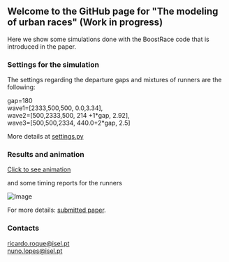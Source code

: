 ## Welcome to the GitHub page for "The modeling of urban races" (Work in progress)

Here we show some simulations done with the BoostRace code that is introduced in the paper.

### Settings for the simulation
The settings regarding the departure gaps and mixtures of runners are the following:

gap=180\
wave1=[2333,500,500, 0.0,3.34],\
wave2=[500,2333,500, 214 +1\*gap, 2.92],\
wave3=[500,500,2334,  440.0+2\*gap, 2.5]

More details at [settings.py](https://github.com/ndlopes-github/BoostRace/blob/main/python/settings.py)

### Results and animation
[Click to see animation](https://user-images.githubusercontent.com/58338787/157900110-efebdc3d-d6e0-471e-8544-a106e0083d1e.mp4) 

and some timing reports for the runners

![Image](https://user-images.githubusercontent.com/58338787/157908571-a7a7f7be-6be5-469c-b0b8-24f2478e7326.png)

For more details: [submitted paper]().

### Contacts
ricardo.roque@isel.pt\
nuno.lopes@isel.pt
